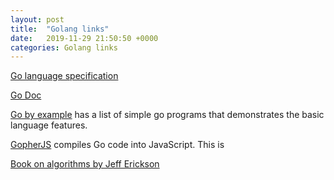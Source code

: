 ```yaml
---
layout: post
title:  "Golang links"
date:   2019-11-29 21:50:50 +0000
categories: Golang links
---
```


[Go language specification](https://golang.org/ref/spec)

[Go Doc](https://godoc.org/)

[Go by example](https://gobyexample.com) has a list of simple go programs that demonstrates the basic language features.

[GopherJS](https://github.com/gopherjs/gopherjs) compiles Go code into JavaScript. This is 

[Book on algorithms by Jeff Erickson](http://jeffe.cs.illinois.edu/teaching/algorithms/)
